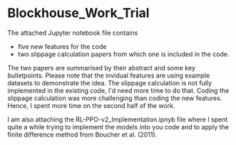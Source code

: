 # Blockhouse_Work_Trial

The attached Jupyter notebook file contains
- five new features for the code
- two slippage calculation papers from which one is included in the code.

The two papers are summarised by their abstract and some key bulletpoints.
Please note that the invidual features are using example datasets to demonstrate the idea. The slippage calculation is not fully implemented in the existing code, I'd need more time to do that. Coding the slippage calculation was more challenging than coding the new features. Hence, I spent more time on the second half of the work.

I am also attaching the RL-PPO-v2_Implementation.ipnyb file where I spent quite a while trying to implement the models into you code and to apply the finite difference method from Boucher et al. (2011).
